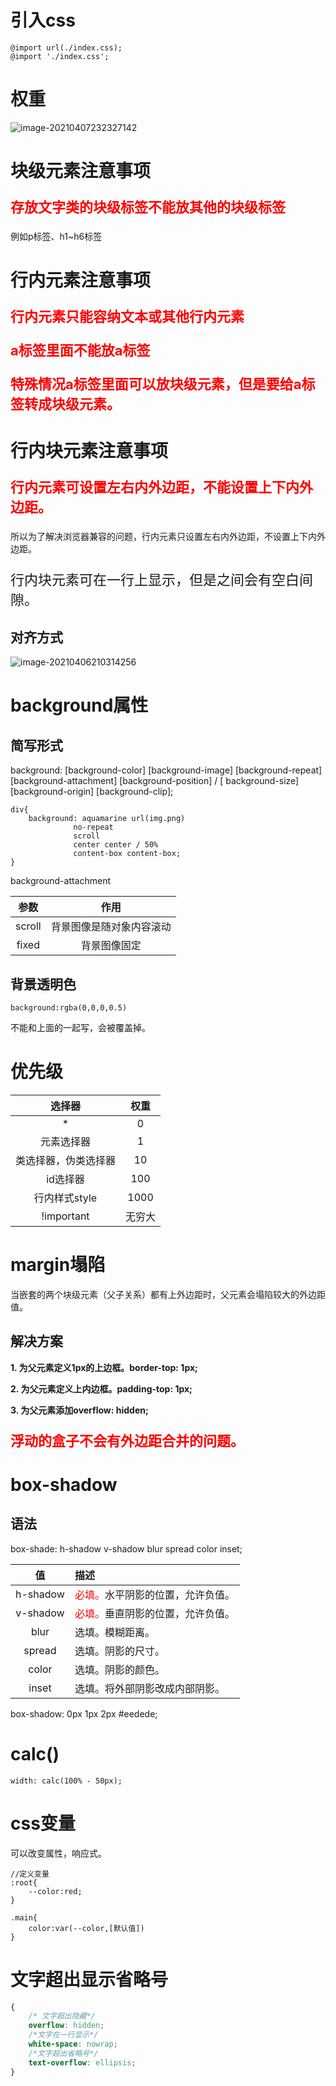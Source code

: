 # 引入css

```
@import url(./index.css);
@import './index.css';
```

# 权重

![image-20210407232327142](C:\Users\15638\AppData\Roaming\Typora\typora-user-images\image-20210407232327142.png)

# 块级元素注意事项

<p style="color:red;font-size:22px;"><strong>存放文字类的块级标签不能放其他的块级标签</strong></p>

例如p标签、h1~h6标签

# 行内元素注意事项

<p style="color:red;font-size:22px;"><strong>行内元素只能容纳文本或其他行内元素</strong></p>

<p style="color:red;font-size:22px;"><strong>a标签里面不能放a标签</strong></p>

<p style="color:red;font-size:22px;"><strong>特殊情况a标签里面可以放块级元素，但是要给a标签转成块级元素。</strong></p>

# 行内块元素注意事项

<p style="color:red;font-size:22px;"><strong>行内元素可设置左右内外边距，不能设置上下内外边距。</strong></p>

所以为了解决浏览器兼容的问题，行内元素只设置左右内外边距，不设置上下内外边距。

<p style="font-size:22px;">行内块元素可在一行上显示，但是之间会有空白间隙。</p>

## 对齐方式

![image-20210406210314256](C:\Users\15638\AppData\Roaming\Typora\typora-user-images\image-20210406210314256.png)

# background属性

## 简写形式

background: [background-color] [background-image] [background-repeat] [background-attachment] [background-position] / [ background-size] [background-origin] [background-clip];

```
div{
	background: aquamarine url(img.png)
              no-repeat
              scroll
              center center / 50%
              content-box content-box;
}
```

background-attachment

|  参数  |           作用           |
| :----: | :----------------------: |
| scroll | 背景图像是随对象内容滚动 |
| fixed  |       背景图像固定       |

## 背景透明色

```
background:rgba(0,0,0,0.5)
```

不能和上面的一起写，会被覆盖掉。

# 优先级

|        选择器        |  权重  |
| :------------------: | :----: |
|          *           |   0    |
|      元素选择器      |   1    |
| 类选择器，伪类选择器 |   10   |
|       id选择器       |  100   |
|    行内样式style     |  1000  |
|      !important      | 无穷大 |

# margin塌陷

当嵌套的两个块级元素（父子关系）都有上外边距时，父元素会塌陷较大的外边距值。

##  解决方案

**1. 为父元素定义1px的上边框。border-top: 1px;**

**2. 为父元素定义上内边框。padding-top: 1px;**

**3. 为父元素添加overflow: hidden;**

<p style="color:red;font-size:22px;"><strong>浮动的盒子不会有外边距合并的问题。</strong></p>

# box-shadow

 ## 语法

box-shade: h-shadow v-shadow blur spread color inset;

|    值    | 描述                                                         |
| :------: | :----------------------------------------------------------- |
| h-shadow | <span style="color:red">必填。</span>水平阴影的位置，允许负值。 |
| v-shadow | <span style="color:red">必填。</span>垂直阴影的位置，允许负值。 |
|   blur   | 选填。模糊距离。                                             |
|  spread  | 选填。阴影的尺寸。                                           |
|  color   | 选填。阴影的颜色。                                           |
|  inset   | 选填。将外部阴影改成内部阴影。                               |

box-shadow: 0px 1px 2px #eedede;

# calc()

```
width: calc(100% - 50px);
```

# css变量

可以改变属性，响应式。

```
//定义变量
:root{
	--color:red;
}

.main{
	color:var(--color,[默认值])
}
```

# 文字超出显示省略号

```css
{
    /* 文字超出隐藏*/
    overflow: hidden;
    /*文字在一行显示*/
    white-space: nowrap;
    /*文字超出省略号*/
    text-overflow: ellipsis;
}
```

